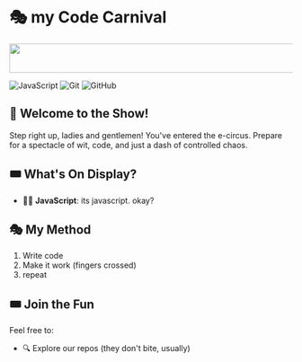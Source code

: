# 🎭 my Code Carnival

[<img
	src="https://spotify-onmy-readme.vercel.app/api/now-playing.svg"
	width="540"
	height="52"
/>](https://open.spotify.com/user/31go5wvrwm6pevaak4bnefkc2lim)

![JavaScript](https://img.shields.io/badge/JavaScript-F7DF1E?style=for-the-badge&logo=javascript&logoColor=black)
![Git](https://img.shields.io/badge/Git-F05032?style=for-the-badge&logo=git&logoColor=white)
![GitHub](https://img.shields.io/badge/GitHub-100000?style=for-the-badge&logo=github&logoColor=white)


## 🎪 Welcome to the Show!

Step right up, ladies and gentlemen! You've entered the e-circus. Prepare for a spectacle of wit, code, and just a dash of controlled chaos.

## 🎟️ What's On Display?

- 🧙‍♂️ **JavaScript**: its javascript. okay?


## 🎭 My Method

1. Write code 
2. Make it work (fingers crossed)
3. repeat

## 🎟️ Join the Fun

Feel free to:
- 🔍 Explore our repos (they don't bite, usually)

